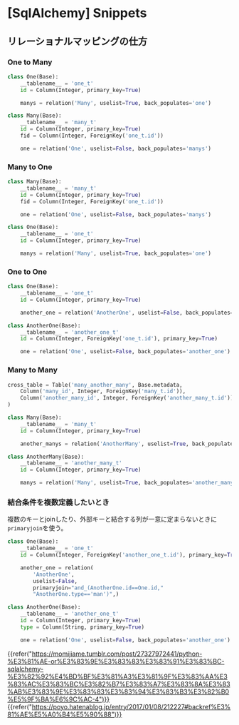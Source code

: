 # [SqlAlchemy] Snippets


リレーショナルマッピングの仕方
------------------------------

### One to Many

```python
class One(Base):
    __tablename__ = 'one_t'
    id = Column(Integer, primary_key=True)

    manys = relation('Many', uselist=True, back_populates='one')

class Many(Base):
    __tablename__ = 'many_t'
    id = Column(Integer, primary_key=True)
    fid = Column(Integer, ForeignKey('one_t.id'))

    one = relation('One', uselist=False, back_populates='manys')
```

### Many to One

```python
class Many(Base):
    __tablename__ = 'many_t'
    id = Column(Integer, primary_key=True)
    fid = Column(Integer, ForeignKey('one_t.id'))

    one = relation('One', uselist=False, back_populates='manys')

class One(Base):
    __tablename__ = 'one_t'
    id = Column(Integer, primary_key=True)

    manys = relation('Many', uselist=True, back_populates='one')
```

### One to One

```python
class One(Base):
    __tablename__ = 'one_t'
    id = Column(Integer, primary_key=True)

    another_one = relation('AnotherOne', uselist=False, back_populates='one')

class AnotherOne(Base):
    __tablename__ = 'another_one_t'
    id = Column(Integer, ForeignKey('one_t.id'), primary_key=True)

    one = relation('One', uselist=False, back_populates='another_one')
```

### Many to Many

```python
cross_table = Table('many_another_many', Base.metadata,
    Column('many_id', Integer, ForeignKey('many_t.id')),
    Column('another_many_id', Integer, ForeignKey('another_many_t.id'))
)

class Many(Base):
    __tablename__ = 'many_t'
    id = Column(Integer, primary_key=True)

    another_manys = relation('AnotherMany', uselist=True, back_populates='manys', secondary=cross_table)

class AnotherMany(Base):
    __tablename__ = 'another_many_t'
    id = Column(Integer, primary_key=True)

    manys = relation('Many', uselist=True, back_populates='another_manys', secondary=cross_table)
```

### 結合条件を複数定義したいとき

複数のキーとjoinしたり、外部キーと結合する列が一意に定まらないときに`primaryjoin`を使う。

```python
class One(Base):
    __tablename__ = 'one_t'
    id = Column(Integer, ForeignKey('another_one_t.id'), primary_key=True)

    another_one = relation(
        'AnotherOne',
        uselist=False,
        primaryjoin="and_(AnotherOne.id==One.id,"
        "AnotherOne.type=='man')",)

class AnotherOne(Base):
    __tablename__ = 'another_one_t'
    id = Column(Integer, primary_key=True)
    type = Column(String, primary_key=True)

    one = relation('One', uselist=False, back_populates='another_one')
```

{{refer("https://momijiame.tumblr.com/post/27327972441/python-%E3%81%AE-or%E3%83%9E%E3%83%83%E3%83%91%E3%83%BC-sqlalchemy-%E3%82%92%E4%BD%BF%E3%81%A3%E3%81%9F%E3%83%AA%E3%83%AC%E3%83%BC%E3%82%B7%E3%83%A7%E3%83%8A%E3%83%AB%E3%83%9E%E3%83%83%E3%83%94%E3%83%B3%E3%82%B0%E5%9F%BA%E6%9C%AC-4")}}
{{refer("https://poyo.hatenablog.jp/entry/2017/01/08/212227#backref%E3%81%AE%E5%A0%B4%E5%90%88")}}
